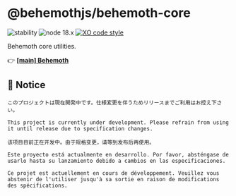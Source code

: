 # @behemothjs/behemoth-core

![stability](https://img.shields.io/badge/stability-Alpha-F00)
![node 18.x](https://img.shields.io/badge/node-18.x-0B0)
[![XO code style](https://shields.io/badge/code_style-5ed9c7?logo=xo&labelColor=gray)](https://github.com/xojs/xo)

Behemoth core utilities.

👉 **[[main] Behemoth](https://github.com/behemothjs/behemoth/blob/main/packages/behemoth/README.md)**

## 🚫 Notice

```ja
このプロジェクトは現在開発中です。仕様変更を伴うためリリースまでご利用はお控え下さい。
```

```en
This project is currently under development. Please refrain from using it until release due to specification changes.
```

```zh-CN
该项目目前正在开发中。由于规格变更，请等到发布后再使用。
```

```es
Este proyecto está actualmente en desarrollo. Por favor, absténgase de usarlo hasta su lanzamiento debido a cambios en las especificaciones.
```

```fr
Ce projet est actuellement en cours de développement. Veuillez vous abstenir de l'utiliser jusqu'à sa sortie en raison de modifications des spécifications.
```
